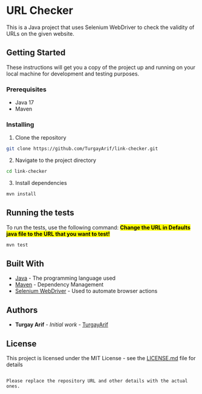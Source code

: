 # URL Checker

This is a Java project that uses Selenium WebDriver to check the validity of URLs on the given website.

## Getting Started

These instructions will get you a copy of the project up and running on your local machine for development and testing purposes.

### Prerequisites

- Java 17
- Maven

### Installing

1. Clone the repository
```bash
git clone https://github.com/TurgayArif/link-checker.git
```

2. Navigate to the project directory
```bash
cd link-checker
```

3. Install dependencies
```bash
mvn install
```

## Running the tests

To run the tests, use the following command:
<mark><b>Change the URL in Defaults java file to the URL that you want to test!</b></mark>

```bash
mvn test
```

## Built With

- [Java](https://www.java.com/) - The programming language used
- [Maven](https://maven.apache.org/) - Dependency Management
- [Selenium WebDriver](https://www.selenium.dev/) - Used to automate browser actions

## Authors

- **Turgay Arif** - *Initial work* - [TurgayArif](https://github.com/TurgayArif)

## License

This project is licensed under the MIT License - see the [LICENSE.md](LICENSE.md) file for details
```

Please replace the repository URL and other details with the actual ones.
